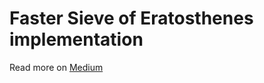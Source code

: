 # Faster Sieve of Eratosthenes implementation

Read more on [Medium](https://medium.com/mathematica-stories/faster-sieve-of-eratosthenes-e705ca2156d9)

